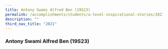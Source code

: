 ```yaml
---
title: Antony Swami Alfred Ben (19S23)
permalink: /accomplishments/students/a-level-inspirational-stories/2021/antony/
description: ""
third_nav_title: "2021"
---
```

### **Antony Swami Alfred Ben (19S23)**
